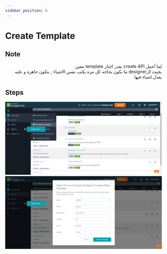 ```yaml
---
sidebar_position: 6
---
```


# Create Template

## Note 
<p dir="rtl">
لما أعمل create API بقدر اختار template معين 
<br />
بحيث الdesigner ما بكون بحاجه كل مره يكتب نفس الاشياء , بتكون جاهزة و عليه يعدل اشياء فيها
</p>

## Steps
![step_1](img1.png)
![step_2](img2.png)
